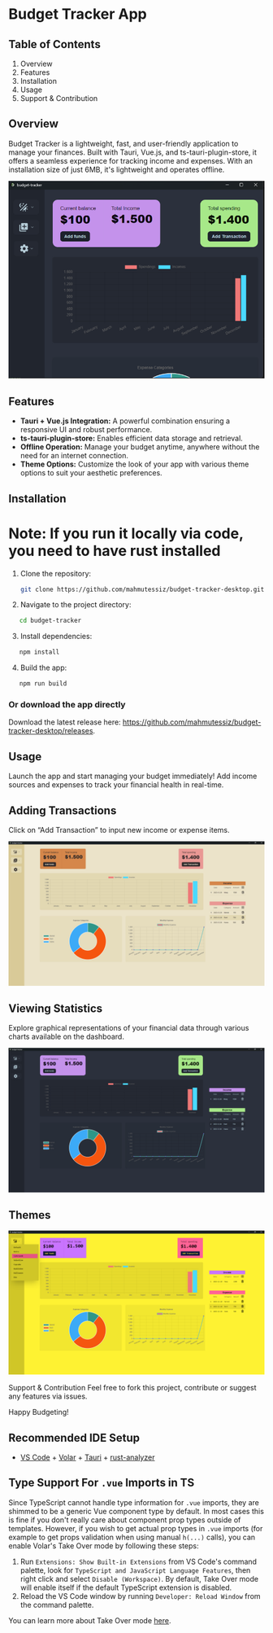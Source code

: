 # Budget Tracker App

## Table of Contents

1. Overview
2. Features
3. Installation
4. Usage
5. Support & Contribution

## Overview

Budget Tracker is a lightweight, fast, and user-friendly application to manage your finances. Built with Tauri, Vue.js, and ts-tauri-plugin-store, it offers a seamless experience for tracking income and expenses. With an installation size of just 6MB, it's lightweight and operates offline.

![Alt text](./public/ss/budget1.png)

## Features

- **Tauri + Vue.js Integration:** A powerful combination ensuring a responsive UI and robust performance.
- **ts-tauri-plugin-store:** Enables efficient data storage and retrieval.
- **Offline Operation:** Manage your budget anytime, anywhere without the need for an internet connection.
- **Theme Options:** Customize the look of your app with various theme options to suit your aesthetic preferences.

## Installation
# Note: If you run it locally via code, you need to have rust installed 
1. Clone the repository:

   ```sh
   git clone https://github.com/mahmutessiz/budget-tracker-desktop.git

   ```

2. Navigate to the project directory:

```sh
   cd budget-tracker
```

3. Install dependencies:

```sh
   npm install
```

4. Build the app:

```sh
   npm run build
```

### Or download the app directly

Download the latest release here: https://github.com/mahmutessiz/budget-tracker-desktop/releases.

## Usage

Launch the app and start managing your budget immediately! Add income sources and expenses to track your financial health in real-time.

## Adding Transactions

Click on “Add Transaction” to input new income or expense items.

![Alt text](./public/ss/budget3.png)

## Viewing Statistics

Explore graphical representations of your financial data through various charts available on the dashboard.

![Alt text](./public/ss/budget2.png)

## Themes

![Alt text](./public/ss/budget4.png)

Support & Contribution
Feel free to fork this project, contribute or suggest any features via issues.

Happy Budgeting!

## Recommended IDE Setup

- [VS Code](https://code.visualstudio.com/) + [Volar](https://marketplace.visualstudio.com/items?itemName=Vue.volar) + [Tauri](https://marketplace.visualstudio.com/items?itemName=tauri-apps.tauri-vscode) + [rust-analyzer](https://marketplace.visualstudio.com/items?itemName=rust-lang.rust-analyzer)

## Type Support For `.vue` Imports in TS

Since TypeScript cannot handle type information for `.vue` imports, they are shimmed to be a generic Vue component type by default. In most cases this is fine if you don't really care about component prop types outside of templates. However, if you wish to get actual prop types in `.vue` imports (for example to get props validation when using manual `h(...)` calls), you can enable Volar's Take Over mode by following these steps:

1. Run `Extensions: Show Built-in Extensions` from VS Code's command palette, look for `TypeScript and JavaScript Language Features`, then right click and select `Disable (Workspace)`. By default, Take Over mode will enable itself if the default TypeScript extension is disabled.
2. Reload the VS Code window by running `Developer: Reload Window` from the command palette.

You can learn more about Take Over mode [here](https://github.com/johnsoncodehk/volar/discussions/471).
